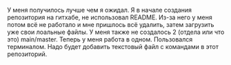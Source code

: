 У меня получилось лучше чем я ожидал. Я в начале создания репозитория на гитхабе, не использовал README.
 Из-за него у меня потом всё не работало и мне пришлось всё удалить, затем загрузить уже свои лоальные файлы.
У меня также не создалось 2 (отдела или что это) main/master. Теперь у меня работа в одном. Пользовался терминалом.
Надо будет добавить текстовый файл с командами в этот репозиторий.

